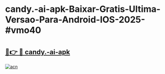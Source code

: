 # candy.-ai-apk-Baixar-Gratis-Ultima-Versao-Para-Android-IOS-2025-#vmo40

# <h2><a href="https://ainizakaria.my?title=candy.-ai-apk&ref=22M">🔗👉 🔴 candy.-ai-apk</a></h2>

[![acn](https://github.com/user-attachments/assets/0f9c940e-d8b0-45ae-aac7-cd30a18b3e1c)](https://ainizakaria.my?title=candy.-ai-apk&ref=22M)

